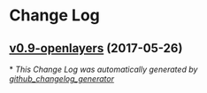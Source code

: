 # Change Log

## [v0.9-openlayers](https://github.com/candrsn/geo-query-builder/tree/v0.9-openlayers) (2017-05-26)


\* *This Change Log was automatically generated by [github_changelog_generator](https://github.com/skywinder/Github-Changelog-Generator)*